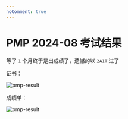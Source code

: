 ```yaml
---
noComment: true
---
```


# PMP 2024-08 考试结果

等了 `1` 个月终于是出成绩了，遗憾的以 `2A1T` 过了

证书：

![pmp-result](/images/pmp-result.png)

成绩单：

![pmp-result](/images/pmp-result-02.png)

